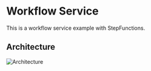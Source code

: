 
# Workflow Service

This is a workflow service example with StepFunctions. 

## Architecture

![Architecture](https://raw.githubusercontent.com/serverless-operations/serverless-enterprise-application-boilerplate-for-python/master/services/workflow-service/architecture.png)